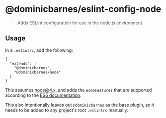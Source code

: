 # @dominicbarnes/eslint-config-node

> Adds ESLint configuration for use in the node.js environment.

## Usage

In a `.eslintrc`, add the following:

```
{
  "extends": [
    "@dominicbarnes",
    "@dominicbarnes/node"
  ]
}
```

This assumes node@4.x, and adds the `ecmaFeatures` that are supported according to the
[ES6 documentation](https://nodejs.org/en/docs/es6).

This also intentionally leaves out `@dominicbarnes` as the base plugin, so it needs to be added
to any project's root `.eslintrc` manually.

